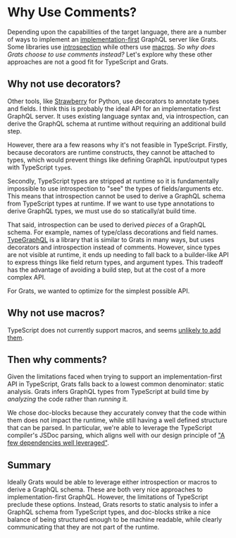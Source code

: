 # Why Use Comments?

Depending upon the capabilities of the target language, there are a number of ways to implement an [implementation-first](https://jordaneldredge.com/blog/implementation-first/) GraphQL server like Grats. Some libraries use [introspection](https://strawberry.rocks) while others use [macros](https://github.com/graphql-rust/juniper). _So why does Grats choose to use comments instead?_ Let's explore why these other approaches are not a good fit for TypeScript and Grats.

## Why not use decorators?

Other tools, like [Strawberry](https://strawberry.rocks) for Python, use decorators to annotate types and fields. I think this is probably the ideal API for an implementation-first GraphQL server. It uses existing language syntax and, via introspection, can derive the GraphQL schema at runtime without requiring an additional build step.

However, there ara a few reasons why it's not feasible in TypeScript. Firstly, because decorators are runtime constructs, they cannot be attached to types, which would prevent things like defining GraphQL input/output types with TypeScript `type`s.

Secondly, TypeScript types are stripped at runtime so it is fundamentally impossible to use introspection to "see" the types of fields/arguments etc. This means that introspection cannot be used to derive a GraphQL schema from TypeScript types at runtime. If we want to use type annotations to derive GraphQL types, we must use do so statically/at build time.

That said, introspection can be used to derived _pieces_ of a GraphQL schema. For example, names of type/class decorations and field names. [TypeGraphQL](https://typegraphql.com/) is a library that is similar to Grats in many ways, but uses decorators and introspection instead of comments. However, since types are not visible at runtime, it ends up needing to fall back to a builder-like API to express things like field return types, and argument types. This tradeoff has the advantage of avoiding a build step, but at the cost of a more complex API.

For Grats, we wanted to optimize for the simplest possible API.

## Why not use macros?

TypeScript does not currently support macros, and seems [unlikely to add them](https://github.com/microsoft/TypeScript/issues/4892#issuecomment-1775804502).

## Then why comments?

Given the limitations faced when trying to support an implementation-first API in TypeScript, Grats falls back to a lowest common denominator: static analysis. Grats infers GraphQL types from TypeScript at build time by _analyzing_ the code rather than _running_ it.

We chose doc-blocks because they accurately convey that the code within them does not impact the runtime, while still having a well defined structure that can be parsed. In particular, we're able to leverage the TypeScript compiler's JSDoc parsing, which aligns well with our design principle of ["A few dependencies well leveraged"](./04-design-principles.md#a-few-dependencies-well-leveraged).

## Summary

Ideally Grats would be able to leverage either introspection or macros to derive a GraphQL schema. These are both very nice approaches to implementation-first GraphQL. However, the limitations of TypeScript preclude these options. Instead, Grats resorts to static analysis to infer a GraphQL schema from TypeScript types, and doc-blocks strike a nice balance of being structured enough to be machine readable, while clearly communicating that they are not part of the runtime.
